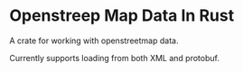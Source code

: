 # Openstreep Map Data In Rust

A crate for working with openstreetmap data.

Currently supports loading from both XML and protobuf.
